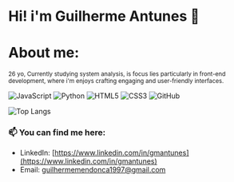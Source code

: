 # Hi! i'm Guilherme Antunes 👋 
 
# About me:

 <small>  26 yo, Currently studying system analysis, is focus lies particularly in front-end development, where i'm enjoys crafting engaging and user-friendly interfaces.</small>

![JavaScript](https://img.shields.io/badge/-JavaScript-black?style=flat-square&logo=javascript)
![Python](https://img.shields.io/badge/-Python-black?style=flat-square&logo=python)
![HTML5](https://img.shields.io/badge/-HTML5-black?style=flat-square&logo=html5)
![CSS3](https://img.shields.io/badge/-CSS3-black?style=flat-square&logo=css3)
![GitHub](https://img.shields.io/badge/-GitHub-black?style=flat-square&logo=github)



![Top Langs](https://github-readme-stats.vercel.app/api/top-langs/?username=gantuunes&layout=compact&theme=radical)



### 📫 You can find me here:

- LinkedIn: [https://www.linkedin.com/in/gmantunes](https://www.linkedin.com/in/gmantunes)
- Email: guilhermemendonca1997@gmail.com
